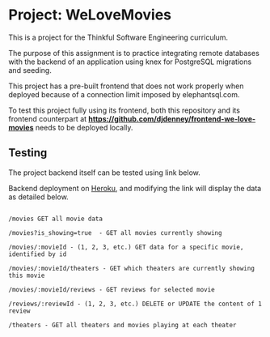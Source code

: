 # Project: WeLoveMovies

This is a project for the Thinkful Software Engineering curriculum.

The purpose of this assignment is to practice integrating remote databases with the backend of an application using knex for PostgreSQL migrations and seeding.

This project has a pre-built frontend that does not work properly when deployed because of a connection limit imposed by elephantsql.com.

To test this project fully using its frontend, both this repository and its frontend counterpart at **https://github.com/djdenney/frontend-we-love-movies** needs to be deployed locally.

## Testing

The project backend itself can be tested using link below.

Backend deployment on [Heroku](https://peaceful-sands-61422.herokuapp.com/movies), and modifying the link will display the data as detailed below.

```

/movies GET all movie data

/movies?is_showing=true  - GET all movies currently showing

/movies/:movieId - (1, 2, 3, etc.) GET data for a specific movie, identified by id

/movies/:movieId/theaters - GET which theaters are currently showing this movie

/movies/:movieId/reviews - GET reviews for selected movie

/reviews/:reviewId - (1, 2, 3, etc.) DELETE or UPDATE the content of 1 review

/theaters - GET all theaters and movies playing at each theater

```
